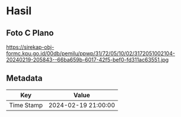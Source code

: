 # Hasil

## Foto C Plano

https://sirekap-obj-formc.kpu.go.id/00db/pemilu/ppwp/31/72/05/10/02/3172051002104-20240219-205843--66ba659b-6017-42f5-bef0-fd311ac63551.jpg


## Metadata

| Key        | Value               |
| ---------- | ------------------- |
| Time Stamp | 2024-02-19 21:00:00 |



